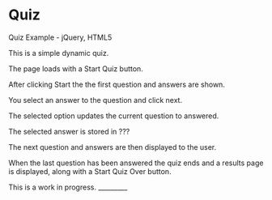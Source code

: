Quiz
====

Quiz Example - jQuery, HTML5

This is a simple dynamic quiz. 

The page loads with a Start Quiz button. 

After clicking Start the the first question and answers are shown.

You select an answer to the question and click next. 

The selected option updates the current question to answered.

The selected answer is stored in ???

The next question and answers are then displayed to the user. 

When the last question has been answered the quiz ends and a 
results page is displayed, along with a Start Quiz Over button. 

This is a work in progress. _________
